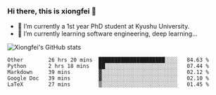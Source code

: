 ### Hi there, this is xiongfei 👋


- 🔭 I’m currently a 1st year PhD student at Kyushu University.
- 🌱 I’m currently learning software engineering, deep learning...

<!--
**Toma62299781/Toma62299781** is a ✨ _special_ ✨ repository because its `README.md` (this file) appears on your GitHub profile.
Here are some ideas to get you started:
-->

![Xiongfei's GitHub stats](https://github-readme-stats.vercel.app/api?username=Toma62299781)

<!--START_SECTION:waka-->
```text
Other        26 hrs 20 mins  █████████████████████░░░░   84.63 % 
Python       2 hrs 18 mins   ██░░░░░░░░░░░░░░░░░░░░░░░   07.44 % 
Markdown     39 mins         ▓░░░░░░░░░░░░░░░░░░░░░░░░   02.12 % 
Google Doc   39 mins         ▓░░░░░░░░░░░░░░░░░░░░░░░░   02.10 % 
LaTeX        27 mins         ▒░░░░░░░░░░░░░░░░░░░░░░░░   01.45 % 
```
<!--END_SECTION:waka-->

